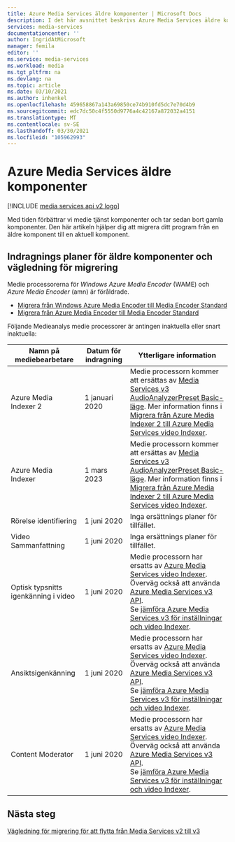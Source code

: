 ```yaml
---
title: Azure Media Services äldre komponenter | Microsoft Docs
description: I det här avsnittet beskrivs Azure Media Services äldre komponenter.
services: media-services
documentationcenter: ''
author: IngridAtMicrosoft
manager: femila
editor: ''
ms.service: media-services
ms.workload: media
ms.tgt_pltfrm: na
ms.devlang: na
ms.topic: article
ms.date: 03/10/2021
ms.author: inhenkel
ms.openlocfilehash: 459658867a143a69850ce74b910fd5dc7e70d4b9
ms.sourcegitcommit: edc7dc50c4f5550d9776a4c42167a872032a4151
ms.translationtype: MT
ms.contentlocale: sv-SE
ms.lasthandoff: 03/30/2021
ms.locfileid: "105962993"
---
```

# <a name="azure-media-services-legacy-components"></a>Azure Media Services äldre komponenter

[!INCLUDE [media services api v2 logo](./includes/v2-hr.md)]

Med tiden förbättrar vi medie tjänst komponenter och tar sedan bort gamla komponenter. Den här artikeln hjälper dig att migrera ditt program från en äldre komponent till en aktuell komponent.
 
## <a name="retirement-plans-of-legacy-components-and-migration-guidance"></a>Indragnings planer för äldre komponenter och vägledning för migrering

Medie processorerna för *Windows Azure Media Encoder* (WAME) och *Azure Media Encoder* (amn) är föråldrade.

* [Migrera från Windows Azure Media Encoder till Media Encoder Standard](migrate-windows-azure-media-encoder.md)
* [Migrera från Azure Media Encoder till Media Encoder Standard](migrate-azure-media-encoder.md)

Följande Medieanalys medie processorer är antingen inaktuella eller snart inaktuella:

  
 
| **Namn på mediebearbetare** | **Datum för indragning** | **Ytterligare information** |
| --- | --- | ---|
| Azure Media Indexer 2 | 1 januari 2020 | Medie processorn kommer att ersättas av [Media Services v3 AudioAnalyzerPreset Basic-läge](../latest/analyze-video-audio-files-concept.md). Mer information finns i [Migrera från Azure Media Indexer 2 till Azure Media Services video Indexer](migrate-indexer-v1-v2.md). |
| Azure Media Indexer | 1 mars 2023 | Medie processorn kommer att ersättas av [Media Services v3 AudioAnalyzerPreset Basic-läge](../latest/analyze-video-audio-files-concept.md). Mer information finns i [Migrera från Azure Media Indexer 2 till Azure Media Services video Indexer](migrate-indexer-v1-v2.md). |
| Rörelse identifiering | 1 juni 2020|Inga ersättnings planer för tillfället. |
| Video Sammanfattning |1 juni 2020|Inga ersättnings planer för tillfället.|
| Optisk typsnitts igenkänning i video | 1 juni 2020 |Medie processorn har ersatts av [Azure Media Services video Indexer](../video-indexer/index.yml). Överväg också att använda [Azure Media Services v3 API](../latest/analyze-video-audio-files-concept.md). <br/>Se [jämföra Azure Media Services v3 för inställningar och video Indexer](../video-indexer/compare-video-indexer-with-media-services-presets.md). |
| Ansiktsigenkänning | 1 juni 2020 | Medie processorn har ersatts av [Azure Media Services video Indexer](../video-indexer/index.yml). Överväg också att använda [Azure Media Services v3 API](../latest/analyze-video-audio-files-concept.md). <br/>Se [jämföra Azure Media Services v3 för inställningar och video Indexer](../video-indexer/compare-video-indexer-with-media-services-presets.md). |
| Content Moderator | 1 juni 2020 |Medie processorn har ersatts av [Azure Media Services video Indexer](../video-indexer/index.yml). Överväg också att använda [Azure Media Services v3 API](../latest/analyze-video-audio-files-concept.md). <br/>Se [jämföra Azure Media Services v3 för inställningar och video Indexer](../video-indexer/compare-video-indexer-with-media-services-presets.md). |

## <a name="next-steps"></a>Nästa steg

[Vägledning för migrering för att flytta från Media Services v2 till v3](../latest/migrate-v-2-v-3-migration-introduction.md)
